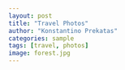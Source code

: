 ```yaml
---
layout: post
title: "Travel Photos"
author: "Konstantino Prekatas"
categories: sample
tags: [travel, photos]
image: forest.jpg
---
```


